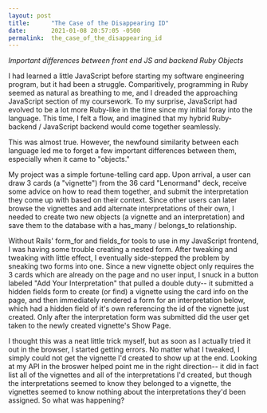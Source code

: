 ```yaml
---
layout: post
title:      "The Case of the Disappearing ID"
date:       2021-01-08 20:57:05 -0500
permalink:  the_case_of_the_disappearing_id
---
```


*Important differences between front end JS and backend Ruby Objects*


I had learned a little JavaScript before starting my software engineering program, but it had been a struggle. Comparitively, programming in Ruby seemed as natural as breathing to me, and I dreaded the approaching JavaScript section of my coursework. To my surprise, JavaScript had evolved to be a lot more Ruby-like in the time since my initial foray into the language. This time, I felt a flow, and imagined that my hybrid Ruby-backend / JavaScript backend would come together seamlessly.

This was almost true. However, the newfound similarity between each language led me to forget a few important differences between them, especially when it came to "objects."

My project was a simple fortune-telling card app. Upon arrival, a user can draw 3 cards (a "vignette") from the 36 card "Lenormand" deck, receive some advice on how to read them together, and submit the interpretation they come up with based on their context. Since other users can later browse the vignettes and add alternate interpretations of their own, I needed to create two new objects (a vignette and an interpretation) and save them to the database with a has_many / belongs_to relationship.

Without Rails' form_for and fields_for tools to use in my JavaScript frontend, I was having some trouble creating a nested form. After tweaking and tweaking with little effect, I eventually side-stepped the problem by sneaking two forms into one. Since a new vignette object only requires the 3 cards which are already on the page and no user input, I snuck in a button labeled "Add Your Interpretation" that pulled a double duty-- it submitted a hidden fields form to create (or find) a vignette using the card info on the page, and then immediately rendered a form for an interpretation below, which had a hidden field of it's own referencing the id of the vignette just created. Only after the interpretation form was submitted did the user get taken to the newly created vignette's Show Page.

I thought this was a neat little trick myself, but as soon as I actually tried it out in the browser, I started getting errors. No matter what I tweaked, I simply could not get the vignette I'd created to show up at the end. Looking at my API in the broswer helped point me in the right direction-- it did in fact list all of the vignettes and all of the interpretations I'd created, but though the interpretations seemed to know they belonged to a vignette, the vignettes seemed to know nothing about the interpretations they'd been assigned. So what was happening?
